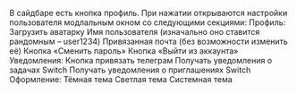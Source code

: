 В сайдбаре есть кнопка профиль. При нажатии открываются настройки пользователя модлальным окном со следующими секциями:
Профиль:
    Загрузить аватарку
    Имя пользователя (изначально оно ставится рандомным – user1234)
    Привязанная почта (без возможности изменить её)
    Кнопка «Сменить пароль»
    Кнопка «Выйти из аккаунта»
Уведомления:
    Кнопка привязать телеграм
    Получать уведомления о задачах Switch
    Получать уведомления о приглашениях Switch
Оформление:
    Тёмная тема
    Светлая тема
    Системная тема
